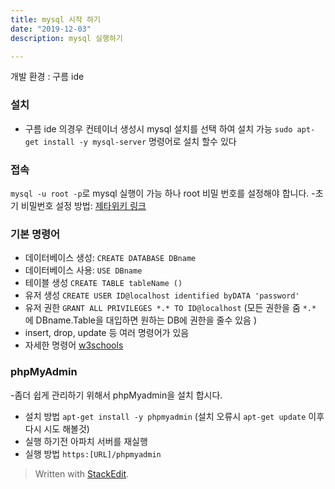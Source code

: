 ```yaml
---
title: mysql 시작 하기 
date: "2019-12-03"
description: mysql 실행하기

---
```

개발 환경 : 구름 ide 
### 설치
 - 구름 ide 의경우 컨테이너 생성시 mysql 설치를 선택 하여 설치 가능 
 `sudo apt-get install -y mysql-server` 명령어로 설치 할수 있다 
### 접속 
`mysql -u root -p`로 mysql 실행이 가능 하나 root 비밀 번호를 설정해야 합니다.
  -초기 비밀번호 설정 방법: [제타위키 링크 ]([https://zetawiki.com/wiki/MySQL_root_%ED%8C%A8%EC%8A%A4%EC%9B%8C%EB%93%9C_%EB%B6%84%EC%8B%A4](https://zetawiki.com/wiki/MySQL_root_%ED%8C%A8%EC%8A%A4%EC%9B%8C%EB%93%9C_%EB%B6%84%EC%8B%A4))
### 기본 명령어 
 - 데이터베이스  생성: `CREATE DATABASE DBname`
 - 데이터베이스 사용: `USE DBname`
 - 테이블 생성 `CREATE TABLE tableName ()`
 - 유저 생성 `CREATE USER ID@localhost identified byDATA 'password'`
 - 유저 권한 `GRANT ALL PRIVILEGES *.* TO ID@localhost`
 (모든  권한을 줌 `*.*` 에 DBname.Table을 대입하면 원하는 DB에 권한을 줄수 있음 )
 -  insert, drop, update 등 여러 명령어가 있음 
 -  자세한 명령어 [w3schools ](https://www.w3schools.com/sql/default.asp)
 
### phpMyAdmin 
 -좀더 쉽게 관리하기 위해서 phpMyadmin을 설치 합시다. 
 - 설치 방법 `apt-get install -y phpmyadmin`
 (설치 오류시 `apt-get update` 이후 다시 시도 해볼것) 
 - 실행 하기전 아파치 서버를 재실행  
 - 실행 방법 `https:[URL]/phpmyadmin`




> Written with [StackEdit](https://stackedit.io/).
<!--stackedit_data:
eyJoaXN0b3J5IjpbLTEwNjYwNjM2ODEsNTI1MDUxMDM4LC0xMj
A3NTk3MTc2LDMxMjc3MjIyMCwtMTA2MzU5ODU4MCwtMTc1NjEw
NjMwN119
-->